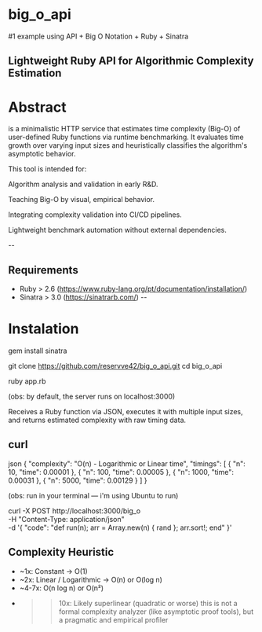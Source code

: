 # big_o_api
#1 example using API + Big O Notation + Ruby + Sinatra

## Lightweight Ruby API for Algorithmic Complexity Estimation
# Abstract
is a minimalistic HTTP service that estimates time complexity (Big-O) of user-defined Ruby functions via runtime benchmarking.
It evaluates time growth over varying input sizes and heuristically classifies the algorithm's asymptotic behavior.

This tool is intended for:

Algorithm analysis and validation in early R&D.

Teaching Big-O by visual, empirical behavior.

Integrating complexity validation into CI/CD pipelines.

Lightweight benchmark automation without external dependencies.

--
## Requirements 
- Ruby > 2.6 (https://www.ruby-lang.org/pt/documentation/installation/)
- Sinatra > 3.0 (https://sinatrarb.com/)
-- 

# Instalation

gem install sinatra 

git clone https://github.com/reservve42/big_o_api.git
cd big_o_api

ruby app.rb

(obs: by default, the server runs on localhost:3000)



Receives a Ruby function via JSON, executes it with multiple input sizes, and returns estimated complexity with raw timing data.

## curl

json
{
  "complexity": "O(n) - Logarithmic or Linear time",
  "timings": [
    { "n": 10, "time": 0.00001 },
    { "n": 100, "time": 0.00005 },
    { "n": 1000, "time": 0.00031 },
    { "n": 5000, "time": 0.00129 }
  ]
}

(obs: run in your terminal — i'm using Ubuntu to run)

curl -X POST http://localhost:3000/big_o \
  -H "Content-Type: application/json" \
  -d '{
    "code": "def run(n); arr = Array.new(n) { rand }; arr.sort!; end"
  }'

## Complexity Heuristic

- ~1x: Constant → O(1)
- ~2x: Linear / Logarithmic → O(n) or O(log n)
- ~4-7x: O(n log n) or O(n²)
- >>10x: Likely superlinear (quadratic or worse)
this is not a formal complexity analyzer (like asymptotic proof tools), but a pragmatic and empirical profiler

